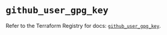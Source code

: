 # `github_user_gpg_key`

Refer to the Terraform Registry for docs: [`github_user_gpg_key`](https://registry.terraform.io/providers/integrations/github/6.7.3/docs/resources/user_gpg_key).
